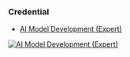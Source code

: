 ### Credential
- [AI Model Development (Expert)](https://api.credid.asu.edu/v1/public/badges/dc43b02a-3cc5-4196-b0fb-ca58l/image)

[![AI Model Development (Expert)](https://cremo-credid-prod-artifacts.s3.us-west-2.amazonaws.com/d3359441-72d7-4618-b66a-ec8f272bc4f1/d3359441-72d7-4618-b66a-ec8f272bc4f1.png?X-Amz-Algorithm=AWS4-HMAC-SHA256&X-Amz-Content-Sha256=UNSIGNED-PAYLOAD&X-Amz-Credential=ASIA3FLDXGAKSFO4V5QR%2F20250215%2Fus-west-2%2Fs3%2Faws4_request&X-Amz-Date=20250215T231639Z&X-Amz-Expires=600&X-Amz-Security-Token=IQoJb3JpZ2luX2VjECcaCXVzLXdlc3QtMiJIMEYCIQCnZs9fiaJ6Hnfj0WMa4MDUoNkNPT4Jt8pcaKtzeVJyZwIhAIovMua9r7khL3qJAPca%2B4w4ExXkssGIFmK7WZKWAVr1KoQDCFAQABoMNzY3Mzk3NjcwOTMzIgxrRRQOVIBTosG3uhkq4QKB0Qq2EwMfAocFCd4xJLmbk1cymIPFgKx3WdbVfFgCVL0e48OVfcCvgOcu34IjjLRacHWHXNZZQMevbpWEUYoLyiBW4svnkeobE6E6eEL0o%2F%2FnIr1K2XvFKxhB94kpoBy7MkFdBR%2BhaNumaWfrj2QuZP1GwEjvoDg26ZKt2FTLPr98tPcIjqbwN%2Bs59TWDiu6RG1NMBrqG%2F02Pp0ggL8Czs63LRwzieP9WrQkmaq%2FuKj2VFCVHLJtcMwxBrPK7%2BvFy9I5fqBtF6O2EvKuxgr2qGIg1tO3UTOPrH8jQe2i%2F3g3m4XKX816j%2FOyYl6FrQ9lcYNdOYxS%2BNL71Hteg3KeuHYTJK%2FLxCH7SiI1DLtTVcTbhIoSFLaEi5XNoeu05iFpQzw%2BsbEPt6bAQIDD2b5sVuvNEhdnq4TKdl7l1Lr24voHzYHwVT6rzqT1OoAcae%2Fhmh%2BequH3pVlRpnPBNr0rR%2BTCIucS9BjqdAUY6%2FWwlV72hVZKHT1aIXbxqPZceIkznLU1q1pisU%2B0dek%2Fd8gacUkNast3T4cnd72DnUvoGuqEaJBTIIUhCpYYdkNK1VbNbHoAQO8l82%2BB%2F3YZX1OdYAqa4sjoSivZYFbZUW%2FgxEJPZdit5dU5%2FXUbEUiBdYmMtN1iuMKpbDrem%2FizrqAKuVyYOX90J9448IeCH6K2tnZsVKor74%2FE%3D&X-Amz-Signature=6182e8aac0a71893436461b17f64d83238ee5022d764db776330f0f56b0a1f68&X-Amz-SignedHeaders=host&x-id=GetObject)](https://asuevents.asu.edu/event/visual-ai-hackathon-asu )
